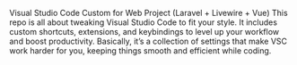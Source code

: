 Visual Studio Code Custom for Web Project (Laravel + Livewire + Vue)
This repo is all about tweaking Visual Studio Code to fit your style. It includes custom shortcuts, extensions, and keybindings to level up your workflow and boost productivity. Basically, it’s a collection of settings that make VSC work harder for you, keeping things smooth and efficient while coding.
